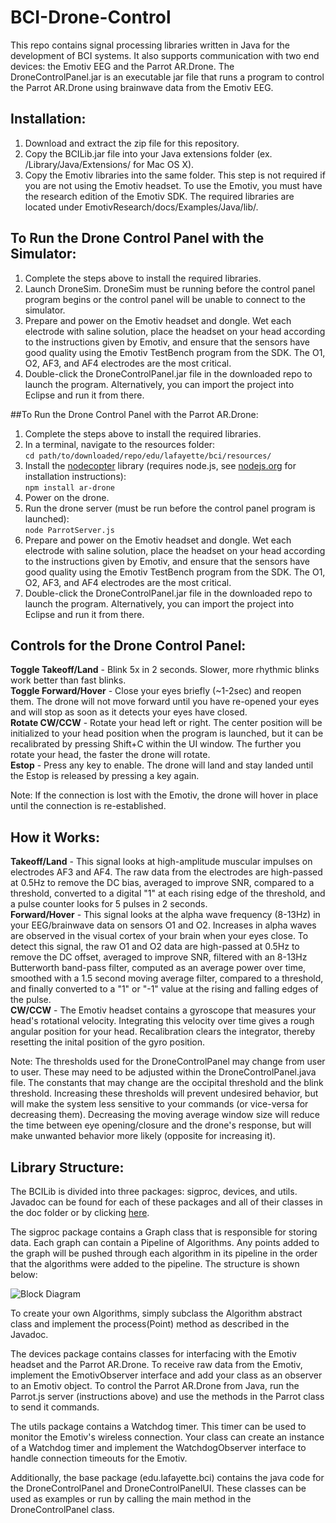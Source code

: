 # BCI-Drone-Control
This repo contains signal processing libraries written in Java for the development of BCI systems.  It also supports communication with two end devices: the Emotiv EEG and the Parrot AR.Drone.  The DroneControlPanel.jar is an executable jar file that runs a program to control the Parrot AR.Drone using brainwave data from the Emotiv EEG.

## Installation:
1. Download and extract the zip file for this repository.
2. Copy the BCILib.jar file into your Java extensions folder (ex. /Library/Java/Extensions/ for Mac OS X).
3. Copy the Emotiv libraries into the same folder.  This step is not required if you are not using the Emotiv headset.  To use the Emotiv, you must have the research edition of the Emotiv SDK.  The required libraries are located under EmotivResearch/docs/Examples/Java/lib/.

## To Run the Drone Control Panel with the Simulator:
1. Complete the steps above to install the required libraries.
2. Launch DroneSim.  DroneSim must be running before the control panel program begins or the control panel will be unable to connect to the simulator.
3. Prepare and power on the Emotiv headset and dongle.  Wet each electrode with saline solution, place the headset on your head according to the instructions given by Emotiv, and ensure that the sensors have good quality using the Emotiv TestBench program from the SDK.  The O1, O2, AF3, and AF4 electrodes are the most critical.
4. Double-click the DroneControlPanel.jar file in the downloaded repo to launch the program.  Alternatively, you can import the project into Eclipse and run it from there.

##To Run the Drone Control Panel with the Parrot AR.Drone:
1. Complete the steps above to install the required libraries.
2. In a terminal, navigate to the resources folder:  
`cd path/to/downloaded/repo/edu/lafayette/bci/resources/`
3. Install the [nodecopter](http://www.nodecopter.com) library (requires node.js, see [nodejs.org](https://nodejs.org) for installation instructions):  
`npm install ar-drone`
4. Power on the drone.
5. Run the drone server (must be run before the control panel program is launched):  
`node ParrotServer.js`
6. Prepare and power on the Emotiv headset and dongle.  Wet each electrode with saline solution, place the headset on your head according to the instructions given by Emotiv, and ensure that the sensors have good quality using the Emotiv TestBench program from the SDK.  The O1, O2, AF3, and AF4 electrodes are the most critical.
7. Double-click the DroneControlPanel.jar file in the downloaded repo to launch the program.  Alternatively, you can import the project into Eclipse and run it from there.

## Controls for the Drone Control Panel:
**Toggle Takeoff/Land** - Blink 5x in 2 seconds.  Slower, more rhythmic blinks work better than fast blinks.  
**Toggle Forward/Hover** - Close your eyes briefly (~1-2sec) and reopen them.  The drone will not move forward until you have re-opened your eyes and will stop as soon as it detects your eyes have closed.  
**Rotate CW/CCW** - Rotate your head left or right.  The center position will be initialized to your head position when the program is launched, but it can be recalibrated by pressing Shift+C within the UI window.  The further you rotate your head, the faster the drone will rotate.  
**Estop** - Press any key to enable.  The drone will land and stay landed until the Estop is released by pressing a key again.

Note: If the connection is lost with the Emotiv, the drone will hover in place until the connection is re-established.

## How it Works:
**Takeoff/Land** - This signal looks at high-amplitude muscular impulses on electrodes AF3 and AF4.  The raw data from the electrodes are high-passed at 0.5Hz to remove the DC bias, averaged to improve SNR, compared to a threshold, converted to a digital "1" at each rising edge of the threshold, and a pulse counter looks for 5 pulses in 2 seconds.  
**Forward/Hover** - This signal looks at the alpha wave frequency (8-13Hz) in your EEG/brainwave data on sensors O1 and O2.  Increases in alpha waves are observed in the visual cortex of your brain when your eyes close.  To detect this signal, the raw O1 and O2 data are high-passed at 0.5Hz to remove the DC offset, averaged to improve SNR, filtered with an 8-13Hz Butterworth band-pass filter, computed as an average power over time, smoothed with a 1.5 second moving average filter, compared to a threshold, and finally converted to a "1" or "-1" value at the rising and falling edges of the pulse.  
**CW/CCW** - The Emotiv headset contains a gyroscope that measures your head's rotational velocity.  Integrating this velocity over time gives a rough angular position for your head.  Recalibration clears the integrator, thereby resetting the inital position of the gyro position.  

Note: The thresholds used for the DroneControlPanel may change from user to user.  These may need to be adjusted within the DroneControlPanel.java file.  The constants that may change are the occipital threshold and the blink threshold.  Increasing these thresholds will prevent undesired behavior, but will make the system less sensitive to your commands (or vice-versa for decreasing them).  Decreasing the moving average window size will reduce the time between eye opening/closure and the drone's response, but will make unwanted behavior more likely (opposite for increasing it).

## Library Structure:
The BCILib is divided into three packages: sigproc, devices, and utils.  Javadoc can be found for each of these packages and all of their classes in the doc folder or by clicking [here](http://htmlpreview.github.io/?https://github.com/garrisoh/BCI-Drone-Control/blob/master/doc/index.html).

The sigproc package contains a Graph class that is responsible for storing data.  Each graph can contain a Pipeline of Algorithms.  Any points added to the graph will be pushed through each algorithm in its pipeline in the order that the algorithms were added to the pipeline.  The structure is shown below:

![Block Diagram](https://github.com/garrisoh/BCI-Drone-Control/BlockDiagram.png)

To create your own Algorithms, simply subclass the Algorithm abstract class and implement the process(Point) method as described in the Javadoc.

The devices package contains classes for interfacing with the Emotiv headset and the Parrot AR.Drone.  To receive raw data from the Emotiv, implement the EmotivObserver interface and add your class as an observer to an Emotiv object.  To control the Parrot AR.Drone from Java, run the Parrot.js server (instructions above) and use the methods in the Parrot class to send it commands.

The utils package contains a Watchdog timer.  This timer can be used to monitor the Emotiv's wireless connection.  Your class can create an instance of a Watchdog timer and implement the WatchdogObserver interface to handle connection timeouts for the Emotiv.

Additionally, the base package (edu.lafayette.bci) contains the java code for the DroneControlPanel and DroneControlPanelUI.  These classes can be used as examples or run by calling the main method in the DroneControlPanel class.
